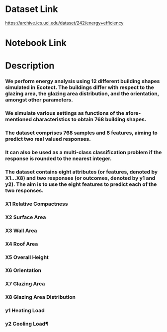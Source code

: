 # Dataset Link
https://archive.ics.uci.edu/dataset/242/energy+efficiency
# Notebook Link

# Description
### We perform energy analysis using 12 different building shapes simulated in Ecotect. The buildings differ with respect to the glazing area, the glazing area distribution, and the orientation, amongst other parameters. 
### We simulate various settings as functions of the afore-mentioned characteristics to obtain 768 building shapes. 
### The dataset comprises 768 samples and 8 features, aiming to predict two real valued responses. 
### It can also be used as a multi-class classification problem if the response is rounded to the nearest integer.

### The dataset contains eight attributes (or features, denoted by X1...X8) and two responses (or outcomes, denoted by y1 and y2). The aim is to use the eight features to predict each of the two responses.
### X1 Relative Compactness
### X2 Surface Area
### X3 Wall Area
### X4 Roof Area
### X5 Overall Height
### X6 Orientation
### X7 Glazing Area
### X8 Glazing Area Distribution
### y1 Heating Load
### y2 Cooling Load¶
